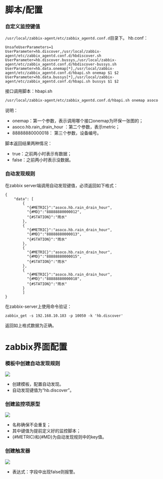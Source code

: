 
# 脚本/配置
### 自定义监控键值

`/usr/local/zabbix-agent/etc/zabbix_agentd.conf.d`目录下。
hb.conf：
```
UnsafeUserParameters=1
UserParameter=hb.discover,/usr/local/zabbix-agent/etc/zabbix_agentd.conf.d/hbdiscover.sh
UserParameter=hb.discover.bussys,/usr/local/zabbix-agent/etc/zabbix_agentd.conf.d/hbdiscover-bussys.sh
UserParameter=hb.data.onemap[*],/usr/local/zabbix-agent/etc/zabbix_agentd.conf.d/hbapi.sh onemap $1 $2
UserParameter=hb.data.bussys[*],/usr/local/zabbix-agent/etc/zabbix_agentd.conf.d/hbapi.sh bussys $1 $2
```

接口调用脚本：hbapi.sh
```bash
/usr/local/zabbix-agent/etc/zabbix_agentd.conf.d/hbapi.sh onemap asoco.hb.rain_drain_hour 88888880000018
```
说明：

- onemap：第一个参数，表示调用哪个接口onemap为环保一张图的；
- asoco.hb.rain_drain_hour ：第二个参数，表示metric；
- 88888880000018： 第三个参数，设备编号。

脚本返回结果两种情况：
- true：之前两小时表示有数据；
- false：之前两小时表示没数据。

### 自动发现规则

在zabbix server端调用自动发现键值，必须返回如下格式：
```
{
    "data": [
        {
          "{#METRIC}":"asoco.hb.rain_drain_hour",
          "{#MD}":"88888880000012",
          "{#STATION}":"雨水"
        },
        {
          "{#METRIC}":"asoco.hb.rain_drain_hour",
          "{#MD}":"88888880000013",
          "{#STATION}":"雨水"
        },
        {
          "{#METRIC}":"asoco.hb.rain_drain_hour",
          "{#MD}":"88888880000015",
          "{#STATION}":"雨水"
        },
        {
          "{#METRIC}":"asoco.hb.rain_drain_hour",
          "{#MD}":"88888880000018",
          "{#STATION}":"雨水"
        }
        ]
}
```
在zabbix-server上使用命令验证：
```
zabbix_get -s 192.168.10.183 -p 10050 -k 'hb.discover'
```
返回如上格式数据为正确。
# zabbix界面配置
### 模板中创建自动发现规则

![](https://i.loli.net/2019/03/18/5c8f293ed0495.png)

-    创建模板，配置自动发现。
-   自动发现键值为“hb.discover”。

### 创建监控项原型

![](https://i.loli.net/2019/03/18/5c8f296ceeaa5.png)
 -   名称确保不会重复；
 -  其中键值为提前定义好的监控脚本；
 -  {#METRIC}和{#MD}为自动发现规则中的key值。

### 创建触发器

![](https://i.loli.net/2019/03/18/5c8f29b98f0f1.png)

- 表达式：字段中出现false则报警。

